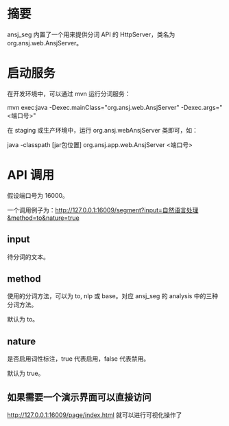 # 摘要
ansj_seg 内置了一个用来提供分词 API 的 HttpServer，类名为 org.ansj.web.AnsjServer。

# 启动服务
在开发环境中，可以通过 mvn 运行分词服务：

mvn exec:java -Dexec.mainClass="org.ansj.web.AnsjServer" -Dexec.args="<端口号>"

在 staging 或生产环境中，运行 org.ansj.webAnsjServer 类即可，如：

java -classpath [jar包位置] org.ansj.app.web.AnsjServer <端口号>

# API 调用
假设端口号为 16000。

一个调用例子为：http://127.0.0.1:16009/segment?input=自然语言处理&method=to&nature=true

## input
待分词的文本。

## method
使用的分词方法，可以为 to, nlp 或 base。对应 ansj_seg 的 analysis 中的三种分词方法。

默认为 to。

## nature
是否启用词性标注，true 代表启用，false 代表禁用。

默认为 true。


## 如果需要一个演示界面可以直接访问
http://127.0.0.1:16009/page/index.html 
就可以进行可视化操作了